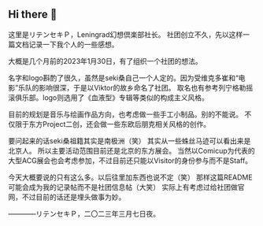 ## Hi there 👋
这里是リテンセキＰ，Leningrad幻想倶楽部社长。
社团创立不久，先以这样一篇文档记录一下我个人的一些感想。

大概是几个月前的2023年1月30日，有了组织一个社团的想法。

名字和logo斟酌了很久，虽然是seki桑自己一个人定的。因为受维克多崔和“电影”乐队的影响很深，于是以Viktor的故乡命名了社团。
取名也有参考列宁格勒摇滚俱乐部。logo则选用了《血液型》专辑等类似的构成主义风格。

目前的规划是音乐与绘画作品方向，也考虑做一些手工小制品。别的不能说。
不仅限于东方Project二创，还会做一些东欧后朋克相关风格的创作。

要问起来的话seki桑祖籍其实是南极洲（笑）
其实从一些蛛丝马迹可以看出来是北京人。
所以主要活动范围目前还是北京的东方展会。
当然以Comicup为代表的大型ACG展会也会考虑参加，不过目前还只能以Visitor的身份参与而不是Staff。

今天大概要说的只有这么多。以后往里加东西也说不定（笑）
那样这篇README可能会成为我的记录帖而不是社团信息帖（大笑）
实际上有考虑过给社团做官网，不过目前的话还是埋头做事为妙。

————リテンセキＰ，二〇二三年三月七日夜。
